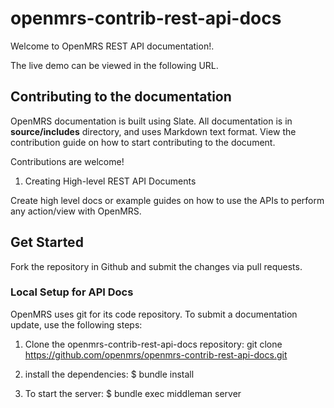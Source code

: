 # openmrs-contrib-rest-api-docs

Welcome to OpenMRS REST API documentation!.

The live demo can be viewed in the following URL.

## Contributing to the documentation

OpenMRS documentation is built using Slate. All documentation is in **source/includes** directory, and uses Markdown text format. 
View the contribution guide on how to start contributing to the document.

Contributions are welcome!

1. Creating High-level REST API Documents

Create high level docs or example guides on how to use the APIs to perform any action/view with OpenMRS. 

## Get Started 

Fork the repository in Github and submit the changes via pull requests.

### Local Setup for API Docs

OpenMRS uses git for its code repository. To submit a documentation update, use the following steps:

1. Clone the openmrs-contrib-rest-api-docs repository: git clone https://github.com/openmrs/openmrs-contrib-rest-api-docs.git

2. install the dependencies: $ bundle install

3. To start the server: $ bundle exec middleman server

